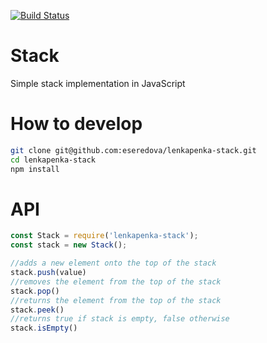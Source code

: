 [![Build Status](https://travis-ci.org/eseredova/lenkapenka-stack.svg?branch=master)](https://travis-ci.org/eseredova/lenkapenka-stack)


# Stack
Simple stack implementation in JavaScript

# How to develop
```bash
git clone git@github.com:eseredova/lenkapenka-stack.git
cd lenkapenka-stack
npm install
```

# API
```javascript
const Stack = require('lenkapenka-stack');
const stack = new Stack();

//adds a new element onto the top of the stack
stack.push(value)
//removes the element from the top of the stack
stack.pop()
//returns the element from the top of the stack
stack.peek()
//returns true if stack is empty, false otherwise
stack.isEmpty()

```

